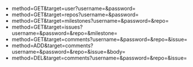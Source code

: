 - method=GET&target=user?username=<username>&password=<password>
- method=GET&target=repos?username=<username>&password=<password>
- method=GET&target=milestones?username=<username>&password=<password>&repo=<repo>
- method=GET&target=issues?username=<username>&password=<password>&repo=<repo>&milestone=<milestone>
- method=GET&target=comments?username=<username>&password=<password>&repo=<repo>&issue=<issue>
- method=ADD&target=comments?username=<username>&password=<password>&repo=<repo>&issue=<issue>&body=<body>
- method=DEL&target=comments?username=<username>&password=<password>&repo=<repo>&issue=<issue>